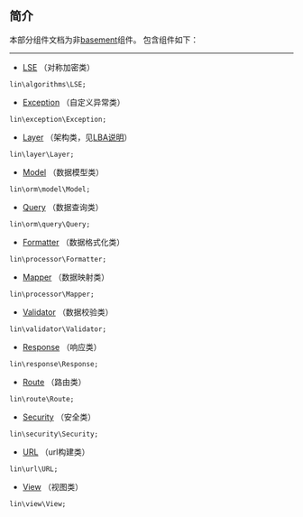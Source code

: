 简介
---
本部分组件文档为非[basement](https://github.com/linlanye/basement)组件。
包含组件如下：

---

* [LSE](algorithms/LSE.md) （对称加密类）
```
lin\algorithms\LSE;
```

* [Exception](exception/Exception.md) （自定义异常类）
```
lin\exception\Exception;
```

* [Layer](layer/Layer.md) （架构类，见[LBA说明](../framework/LBA.md)）
```
lin\layer\Layer;
```

* [Model](orm/Model.md) （数据模型类）
```
lin\orm\model\Model;
```

* [Query](orm/Query.md) （数据查询类）
```
lin\orm\query\Query;
```

* [Formatter](processor/Formatter.md) （数据格式化类）
```
lin\processor\Formatter;
```

* [Mapper](processor/Mapper.md) （数据映射类）
```
lin\processor\Mapper;
```

* [Validator](validator/Validator.md) （数据校验类）
```
lin\validator\Validator;
```

* [Response](response/Response.md) （响应类）
```
lin\response\Response;
```

* [Route](route/Route.md) （路由类）
```
lin\route\Route;
```

* [Security](security/Security.md) （安全类）
```
lin\security\Security;
```

* [URL](url/URL.md) （url构建类）
```
lin\url\URL;
```

* [View](view/View.md) （视图类）
```
lin\view\View;
```